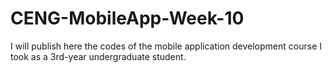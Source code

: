 # CENG-MobileApp-Week-10
I will publish here the codes of the mobile application development course I took as a 3rd-year undergraduate student.
